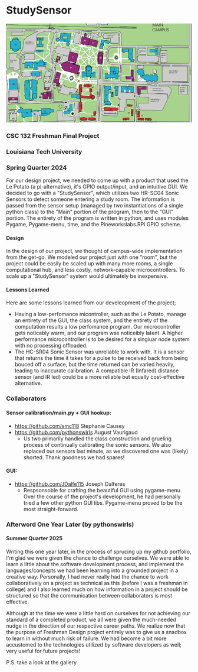 # StudySensor
![image](background_image.png)
### CSC 132 Freshman Final Project
### Louisiana Tech University
### Spring Quarter 2024

For our design project, we needed to come up with a product that used the Le Potato (a pi-alternative), it's GPIO output/input, and an intuitive GUI. We decided to go with a "StudySensor", which utilizes two HR-SC04 Sonic Sensors to detect someone entering a study room. The information is passed from the sensor setup (managed by two instantiations of a single python class) to the "Main" portion of the program, then to the "GUI" portion.
The entirety of the program is written in python, and uses modules Pygame, Pygame-menu, time, and the Pineworkslabs.RPi GPIO scheme.

#### Design
In the design of our project, we thought of campus-wide implementation from the get-go. We modeled our project just with one "room", but the project could be easily be scaled up with many more rooms, a single computational hub, and less costly, network-capable microcontrollers. To scale up a "StudySensor" system would ultimately be inexpensive.

#### Lessons Learned
Here are some lessons learned from our develeopment of the project;
* Having a low-perfomance micontroller, such as the Le Potato, manage an entirety of the GUI, the class system, and the entirety of the computation results a low perfomance program. Our microcontroller gets noticably warm, and our program was noticeibly latent. A higher performance microcontroller is to be desired for a singluar node system with no processing offloaded.
* The HC-SR04 Sonic Sensor was unreliable to work with. It is a sensor that returns the time it takes for a pulse to be received back from being bouced off a surface, but the time returned can be varied heavily, leading to inaccurate calibration. A compatible IR (Infared) distance sensor (and IR led) could be a more reliable but equally cost-effective alternative.

### Collaborators
#### Sensor calibration/main.py + GUI hookup:
* https://github.com/smc118 Stephanie Causey
* https://github.com/pythonswirls August Vaurigaud
  * Us two primarily handled the class construction and grueling process of continually calibrating the sonic sensors. We also replaced our sensors last minute, as we discovered one was (likely) shorted. Thank goodness we had spares!
#### GUI:
* https://github.com/JDalfe115 Joseph Dalferes
  * Respsonsoble for crafting the beautiful GUI using pygame-menu. Over the course of the project's development, he had personally tried a few other python GUI libs. Pygame-menu proved to be the most straight-forward.
 
### Afterword One Year Later (by pythonswirls)
#### Summer Quarter 2025
Writing this one year later, in the process of sprucing up my github portfolio, I'm glad we were given the chance to challenge ourselves. We were able to learn a little about the software development process, and implement the languages/concepts we had been learning into a grounded project in a creative way. Personally, I had never really had the chance to work collaboratively on a project as technical as this (before I was a freshman in college) and I also learned much on how information in a project should be structured so that the communication between collaborators is most effective.

Although at the time we were a little hard on ourselves for not achieving our standard of a completed product, we all were given the much-needed nudge in the direction of our respective career paths. We realize now that the purpose of Freshman Design project entirely was to give us a snadbox to learn in without much risk of failure. We had become a bit more accustomed to the technologies utilized by software developers as well; very useful for future projects! 

P.S. take a look at the gallery
